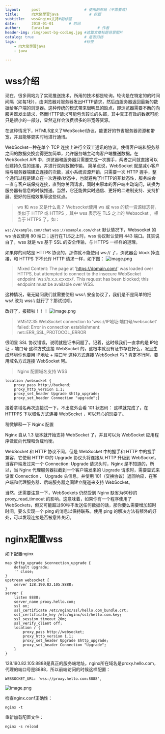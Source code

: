 ```yaml
---
layout:     post                    # 使用的布局（不需要改）
title:      向大佬學習java              # 标题 
subtitle:   wss&nginx支持#副标题
date:       2018-01-01       # 时间
author:     Euraxluo                      # 作者
header-img: /img/post-bg-coding.jpg #这篇文章标题背景图片
catalog: true                       # 是否归档
tags:                               #标签
    - 向大佬學習java 
    - java

---
```

# wss介绍
现在，很多网站为了实现推送技术，所用的技术都是轮询。轮询是在特定的的时间间隔（如每1秒），由浏览器对服务器发出HTTP请求，然后由服务器返回最新的数据给客户端的浏览器。这种传统的模式带来很明显的缺点，即浏览器需要不断的向服务器发出请求，然而HTTP请求可能包含较长的头部，其中真正有效的数据可能只是很小的一部分，显然这样会浪费很多的带宽等资源。

在这种情况下，HTML5定义了WebSocket协议，能更好的节省服务器资源和带宽，并且能够更实时地进行通讯。

WebSocket一种在单个 TCP 连接上进行全双工通讯的协议。使得客户端和服务器之间的数据交换变得更加简单，允许服务端主动向客户端推送数据。在 WebSocket API 中，浏览器和服务器只需要完成一次握手，两者之间就直接可以创建持久性的连接，并进行双向数据传输。
简单点说，WebSocket 就是减小客户端与服务器端建立连接的次数，减小系统资源开销，只需要一次 HTTP 握手，整个通讯过程是建立在一次连接/状态中，也就避免了HTTP的非状态性，服务端会一直与客户端保持连接，直到你关闭请求，同时由原本的客户端主动询问，转换为服务器有信息的时候推送。当然，它还能做实时通信、更好的二进制支持、支持扩展、更好的压缩效果等这些优点。
>ws 和 wss 又是什么鬼？
Websocket使用 ws 或 wss 的统一资源标志符，类似于 HTTP 或 HTTPS ，其中 wss 表示在 TLS 之上的 Websocket ，相当于 HTTPS 了。如：

`ws://example.com/chat`
`wss://example.com/chat`
默认情况下，Websocket 的 ws 协议使用 80 端口；运行在TLS之上时，wss 协议默认使用 443 端口。其实说白了，wss 就是 ws 基于 SSL 的安全传输，与 HTTPS 一样样的道理。

如果你的网站是 HTTPS 协议的，那你就不能使用 ws:// 了，浏览器会 block 掉连接，和 HTTPS 下不允许 HTTP 请求一样，如下图：
![image.png](https://upload-images.jianshu.io/upload_images/10020820-82f1617e24b1ad02.png?imageMogr2/auto-orient/strip%7CimageView2/2/w/1240)
>Mixed Content: The page at 'https://domain.com/' was loaded over HTTPS, but attempted to connect to the insecure WebSocket endpoint 'ws://x.x.x.x:xxxx/'. This request has been blocked; this endpoint must be available over WSS.

这种情况，毫无疑问我们就需要使用 wss:\ 安全协议了，我们是不是简单的把 ws:\ 改为 wss:\ 就行了？那试试呗。

改好了，报错啦！！！
![image.png](https://upload-images.jianshu.io/upload_images/10020820-a45317067fe0087f.png?imageMogr2/auto-orient/strip%7CimageView2/2/w/1240)

>VM512:35 WebSocket connection to 'wss://IP地址:端口号/websocket' failed: Error in connection establishment: net::ERR_SSL_PROTOCOL_ERROR

很明显 SSL 协议错误，说明就是证书问题了。记着，这时候我们一直拿的是 IP地址 + 端口号 这种方式连接 WebSocket 的，这根本就没有证书存在好么，况且生成环境你也要用 IP地址 + 端口号 这种方式连接 WebSocket 吗？肯定不行阿，要用域名方式连接 WebSocket 阿。
>Nginx 配置域名支持 WSS
```
location /websocket {
    proxy_pass http://backend;
    proxy_http_version 1.1;
    proxy_set_header Upgrade $http_upgrade;
    proxy_set_header Connection "upgrade";}
```
接着拿域名再次连接试一下，不出意外会看 101 状态码：
这样就完成了，在 HTTPPS 下以域名方式连接 WebSocket ，可以开心的玩耍了。

稍微解释一下 Nginx 配置

Nginx 自从 1.3 版本就开始支持 WebSocket 了，并且可以为 WebSocket 应用程序做反向代理和负载均衡。

WebSocket 和 HTTP 协议不同，但是 WebSocket 中的握手和 HTTP 中的握手兼容，它使用 HTTP 中的 Upgrade 协议头将连接从 HTTP 升级到 WebSocket，当客户端发过来一个 Connection: Upgrade 请求头时，Nginx 是不知道的，所以，当 Nginx 代理服务器拦截到一个客户端发来的 Upgrade 请求时，需要显式来设置 Connection 、 Upgrade 头信息，并使用 101（交换协议）返回响应，在客户端和代理服务器、后端服务器之间建立隧道来支持 WebSocket。

当然，还需要注意一下，WebSockets 仍然受到 Nginx 缺省为60秒的 proxy_read_timeout 的影响。这意味着，如果你有一个程序使用了 WebSockets，但又可能超过60秒不发送任何数据的话，那你要么需要增加超时时间，要么实现一个 ping 的消息以保持联系。使用 ping 的解决方法有额外的好处，可以发现连接是否被意外关闭。

# nginx配置wss

如下配置nginx

```
map $http_upgrade $connection_upgrade {  
    default upgrade;  
    '' close;  
}  
upstream websocket {  
    server 128.190.82.105:8888;  
}  
server {  
    listen 8888;  
    server_name proxy.hello.com;
    ssl on;
    ssl_certificate /etc/nginx/ssl/hello.com_bundle.crt;
    ssl_certificate_key /etc/nginx/ssl/hello.com.key;
    ssl_session_timeout 20m;
    ssl_verify_client off;
    location / {  
        proxy_pass http://websocket;  
        proxy_http_version 1.1;  
        proxy_set_header Upgrade $http_upgrade;  
        proxy_set_header Connection "Upgrade";  
    }  
}

```

128.190.82.105:8888是真正的服务端地址，nginx所在域名是proxy.hello.com，代理的端口号是8888，所以前端访问的时候这样配置：

```
WEBSOCKET_URL: 'wss://proxy.hello.com:8888',  

```

![image.png](https://upload-images.jianshu.io/upload_images/10020820-de9b69cad74b65d6.png?imageMogr2/auto-orient/strip%7CimageView2/2/w/1240)


检查nginx.conf正确性：

```
nginx -t

```

重新加载配置文件：

```
nginx -s reload
```


